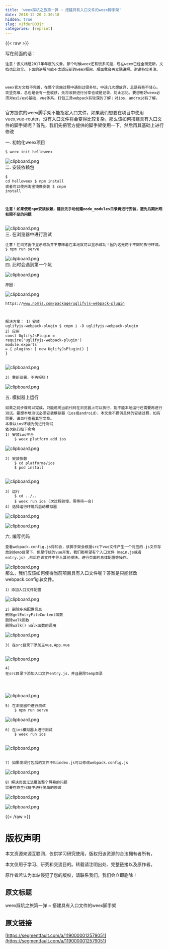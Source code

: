```yaml
---
title: 'weex踩坑之旅第一弹 ~ 搭建具有入口文件的weex脚手架' 
date: 2018-12-20 2:30:10
hidden: true
slug: v1fder003jr
categories: [reprint]
---
```


{{< raw >}}

                    
<p>写在前面的话：</p>
<div class="widget-codetool" style="display:none;">
      <div class="widget-codetool--inner">
      <span class="selectCode code-tool" data-toggle="tooltip" data-placement="top" title="" data-original-title="全选"></span>
      <span type="button" class="copyCode code-tool" data-toggle="tooltip" data-placement="top" data-clipboard-text="注意！该文档是2017年年底的文章，那个时候weex还有很多问题，现在weex已经全面更新，文档也比较全。下面的讲解可能不太适应新的weex框架，后面我会再立贴讲解。谢谢各位关注。

weex官方文档不完善，在整个实施过程中遇到过很多坑，中途几次想放弃，总是有些不甘心。攻坚克难，总也是会有一些收获，先将收获进行分享也或是记录，防止忘记。要想用好weex必须对es5/es6基础，vue体系，打包工具webpack有较深的了解；对ios，android有了解。" title="" data-original-title="复制"></span>
      <span type="button" class="saveToNote code-tool" data-toggle="tooltip" data-placement="top" title="" data-original-title="放进笔记"></span>
      </div>
      </div><pre class="hljs lsl"><code>注意！该文档是<span class="hljs-number">2017</span>年年底的文章，那个时候weex还有很多问题，现在weex已经全面更新，文档也比较全。下面的讲解可能不太适应新的weex框架，后面我会再立贴讲解。谢谢各位关注。

weex官方文档不完善，在整个实施过程中遇到过很多坑，中途几次想放弃，总是有些不甘心。攻坚克难，总也是会有一些收获，先将收获进行分享也或是记录，防止忘记。要想用好weex必须对es5/es6基础，vue体系，打包工具webpack有较深的了解；对ios，android有了解。</code></pre>
<p>官方提供的weex脚手架不能指定入口文件，如果我们想要在项目中使用vuex,vue-router，没有入口文件将会变得比较复杂。那么该如何搭建具有入口文件的脚手架呢？首先，我们先把官方提供的脚手架使用一下，然后再其基础上进行修改</p>
<p>一. 初始化weex项目</p>
<div class="widget-codetool" style="display:none;">
      <div class="widget-codetool--inner">
      <span class="selectCode code-tool" data-toggle="tooltip" data-placement="top" title="" data-original-title="全选"></span>
      <span type="button" class="copyCode code-tool" data-toggle="tooltip" data-placement="top" data-clipboard-text="$ weex init helloweex" title="" data-original-title="复制"></span>
      <span type="button" class="saveToNote code-tool" data-toggle="tooltip" data-placement="top" title="" data-original-title="放进笔记"></span>
      </div>
      </div><pre class="hljs elixir"><code style="word-break: break-word; white-space: initial;"><span class="hljs-variable">$ </span>weex init helloweex</code></pre>
<p><span class="img-wrap"><img data-src="/img/bV0WiY?w=1774&amp;h=274" src="https://static.alili.tech/img/bV0WiY?w=1774&amp;h=274" alt="clipboard.png" title="clipboard.png" style="cursor: pointer; display: inline;"></span><br> 二. 安装依赖包</p>
<div class="widget-codetool" style="display:none;">
      <div class="widget-codetool--inner">
      <span class="selectCode code-tool" data-toggle="tooltip" data-placement="top" title="" data-original-title="全选"></span>
      <span type="button" class="copyCode code-tool" data-toggle="tooltip" data-placement="top" data-clipboard-text="$ cd helloweex
$ npm install
或者可以使用淘宝镜像安装
$ cnpm install

**注意！如果使用npm安装依赖，建议先手动创建node_modules目录再进行安装，避免后期出现权限不足的问题**
" title="" data-original-title="复制"></span>
      <span type="button" class="saveToNote code-tool" data-toggle="tooltip" data-placement="top" title="" data-original-title="放进笔记"></span>
      </div>
      </div><pre class="hljs elixir"><code><span class="hljs-variable">$ </span>cd helloweex
<span class="hljs-variable">$ </span>npm install
或者可以使用淘宝镜像安装
<span class="hljs-variable">$ </span>cnpm install

**注意！如果使用npm安装依赖，建议先手动创建node_modules目录再进行安装，避免后期出现权限不足的问题**
</code></pre>
<p><span class="img-wrap"><img data-src="/img/bV0Wjb?w=1790&amp;h=230" src="https://static.alili.tech/img/bV0Wjb?w=1790&amp;h=230" alt="clipboard.png" title="clipboard.png" style="cursor: pointer; display: inline;"></span><br> 三. 在浏览器中进行测试</p>
<div class="widget-codetool" style="display:none;">
      <div class="widget-codetool--inner">
      <span class="selectCode code-tool" data-toggle="tooltip" data-placement="top" title="" data-original-title="全选"></span>
      <span type="button" class="copyCode code-tool" data-toggle="tooltip" data-placement="top" data-clipboard-text="注意！在浏览器中显示成功并不意味着在本地就可以显示成功！因为这是两个不同的执行环境。
$ npm run serve
" title="" data-original-title="复制"></span>
      <span type="button" class="saveToNote code-tool" data-toggle="tooltip" data-placement="top" title="" data-original-title="放进笔记"></span>
      </div>
      </div><pre class="hljs dockerfile"><code>注意！在浏览器中显示成功并不意味着在本地就可以显示成功！因为这是两个不同的执行环境。
$ npm <span class="hljs-keyword">run</span><span class="bash"> serve
</span></code></pre>
<p><span class="img-wrap"><img data-src="/img/bV0Wjh?w=1780&amp;h=624" src="https://static.alili.tech/img/bV0Wjh?w=1780&amp;h=624" alt="clipboard.png" title="clipboard.png" style="cursor: pointer; display: inline;"></span><br> 四. 此时会遇到第一个坑</p>
<p><span class="img-wrap"><img data-src="/img/bV0Wjq?w=1786&amp;h=330" src="https://static.alili.tech/img/bV0Wjq?w=1786&amp;h=330" alt="clipboard.png" title="clipboard.png" style="cursor: pointer; display: inline;"></span></p>
<div class="widget-codetool" style="display:none;">
      <div class="widget-codetool--inner">
      <span class="selectCode code-tool" data-toggle="tooltip" data-placement="top" title="" data-original-title="全选"></span>
      <span type="button" class="copyCode code-tool" data-toggle="tooltip" data-placement="top" data-clipboard-text="原因：" title="" data-original-title="复制"></span>
      <span type="button" class="saveToNote code-tool" data-toggle="tooltip" data-placement="top" title="" data-original-title="放进笔记"></span>
      </div>
      </div><pre class="hljs"><code style="word-break: break-word; white-space: initial;">原因：</code></pre>
<p><span class="img-wrap"><img data-src="/img/bV0WjE?w=2198&amp;h=882" src="https://static.alili.tech/img/bV0WjE?w=2198&amp;h=882" alt="clipboard.png" title="clipboard.png" style="cursor: pointer; display: inline;"></span></p>
<div class="widget-codetool" style="display:none;">
      <div class="widget-codetool--inner">
      <span class="selectCode code-tool" data-toggle="tooltip" data-placement="top" title="" data-original-title="全选"></span>
      <span type="button" class="copyCode code-tool" data-toggle="tooltip" data-placement="top" data-clipboard-text="https://www.npmjs.com/package/uglifyjs-webpack-plugin
   
解决方案：
1）安装 uglifyjs-webpack-plugin
    $ cnpm i -D uglifyjs-webpack-plugin
2) 应用
    const UglifyJsPlugin = require('uglifyjs-webpack-plugin')
    module.exports = {
      plugins: [
        new UglifyJsPlugin()
      ]
    }" title="" data-original-title="复制"></span>
      <span type="button" class="saveToNote code-tool" data-toggle="tooltip" data-placement="top" title="" data-original-title="放进笔记"></span>
      </div>
      </div><pre class="hljs java"><code>https:<span class="hljs-comment">//www.npmjs.com/package/uglifyjs-webpack-plugin</span>
   
解决方案：
<span class="hljs-number">1</span>）安装 uglifyjs-webpack-plugin
    $ cnpm i -D uglifyjs-webpack-plugin
<span class="hljs-number">2</span>) 应用
    <span class="hljs-keyword">const</span> UglifyJsPlugin = require(<span class="hljs-string">'uglifyjs-webpack-plugin'</span>)
    <span class="hljs-keyword">module</span>.<span class="hljs-keyword">exports</span> = {
      plugins: [
        <span class="hljs-keyword">new</span> UglifyJsPlugin()
      ]
    }</code></pre>
<p><span class="img-wrap"><img data-src="/img/bV0Wj2?w=1916&amp;h=690" src="https://static.alili.tech/img/bV0Wj2?w=1916&amp;h=690" alt="clipboard.png" title="clipboard.png" style="cursor: pointer;"></span></p>
<div class="widget-codetool" style="display:none;">
      <div class="widget-codetool--inner">
      <span class="selectCode code-tool" data-toggle="tooltip" data-placement="top" title="" data-original-title="全选"></span>
      <span type="button" class="copyCode code-tool" data-toggle="tooltip" data-placement="top" data-clipboard-text="3) 重新部署，不再报错！
" title="" data-original-title="复制"></span>
      <span type="button" class="saveToNote code-tool" data-toggle="tooltip" data-placement="top" title="" data-original-title="放进笔记"></span>
      </div>
      </div><pre class="hljs lsl"><code><span class="hljs-number">3</span>) 重新部署，不再报错！
</code></pre>
<p><span class="img-wrap"><img data-src="/img/bV0Wlv?w=1566&amp;h=926" src="https://static.alili.tech/img/bV0Wlv?w=1566&amp;h=926" alt="clipboard.png" title="clipboard.png" style="cursor: pointer;"></span></p>
<p>五. 模拟器上运行</p>
<div class="widget-codetool" style="display:none;">
      <div class="widget-codetool--inner">
      <span class="selectCode code-tool" data-toggle="tooltip" data-placement="top" title="" data-original-title="全选"></span>
      <span type="button" class="copyCode code-tool" data-toggle="tooltip" data-placement="top" data-clipboard-text="如果之前步骤可以完成，只能说明当前代码在浏览器上可以执行，能不能本地运行还需要再进行测试。要想本地测试必须安装模拟器（ios或android），本文章不提供具体的安装过程，如有需要，请自行查看其它文章。
本章以ios环境为例进行测试
依次执行如下命令
1) 安装ios平台
    $ weex platform add ios        " title="" data-original-title="复制"></span>
      <span type="button" class="saveToNote code-tool" data-toggle="tooltip" data-placement="top" title="" data-original-title="放进笔记"></span>
      </div>
      </div><pre class="hljs armasm"><code>如果之前步骤可以完成，只能说明当前代码在浏览器上可以执行，能不能本地运行还需要再进行测试。要想本地测试必须安装模拟器（ios或<span class="hljs-keyword">android），本文章不提供具体的安装过程，如有需要，请自行查看其它文章。
</span>本章以ios环境为例进行测试
依次执行如下命令
<span class="hljs-number">1</span>) 安装ios平台
    $ weex platform <span class="hljs-keyword">add </span>ios        </code></pre>
<p><span class="img-wrap"><img data-src="/img/bV0WkO?w=1784&amp;h=244" src="https://static.alili.tech/img/bV0WkO?w=1784&amp;h=244" alt="clipboard.png" title="clipboard.png" style="cursor: pointer; display: inline;"></span></p>
<div class="widget-codetool" style="display:none;">
      <div class="widget-codetool--inner">
      <span class="selectCode code-tool" data-toggle="tooltip" data-placement="top" title="" data-original-title="全选"></span>
      <span type="button" class="copyCode code-tool" data-toggle="tooltip" data-placement="top" data-clipboard-text="2) 安装依赖
    $ cd platforms/ios
    $ pod install
    " title="" data-original-title="复制"></span>
      <span type="button" class="saveToNote code-tool" data-toggle="tooltip" data-placement="top" title="" data-original-title="放进笔记"></span>
      </div>
      </div><pre class="hljs elixir"><code><span class="hljs-number">2</span>) 安装依赖
    <span class="hljs-variable">$ </span>cd platforms/ios
    <span class="hljs-variable">$ </span>pod install
    </code></pre>
<p><span class="img-wrap"><img data-src="/img/bV0Wk1?w=1780&amp;h=1112" src="https://static.alili.tech/img/bV0Wk1?w=1780&amp;h=1112" alt="clipboard.png" title="clipboard.png" style="cursor: pointer; display: inline;"></span></p>
<div class="widget-codetool" style="display:none;">
      <div class="widget-codetool--inner">
      <span class="selectCode code-tool" data-toggle="tooltip" data-placement="top" title="" data-original-title="全选"></span>
      <span type="button" class="copyCode code-tool" data-toggle="tooltip" data-placement="top" data-clipboard-text="3) 运行
    $ cd ../..
    $ weex run ios (次过程较慢，需等待一会)
4) 选择运行环境后启动模拟器" title="" data-original-title="复制"></span>
      <span type="button" class="saveToNote code-tool" data-toggle="tooltip" data-placement="top" title="" data-original-title="放进笔记"></span>
      </div>
      </div><pre class="hljs dockerfile"><code><span class="hljs-number">3</span>) 运行
    $ cd ../..
    $ weex <span class="hljs-keyword">run</span><span class="bash"> ios (次过程较慢，需等待一会)
</span><span class="hljs-number">4</span>) 选择运行环境后启动模拟器</code></pre>
<p><span class="img-wrap"><img data-src="/img/bV0WlY?w=1780&amp;h=1112" src="https://static.alili.tech/img/bV0WlY?w=1780&amp;h=1112" alt="clipboard.png" title="clipboard.png" style="cursor: pointer; display: inline;"></span></p>
<p><span class="img-wrap"><img data-src="/img/bV0WnX?w=780&amp;h=1518" src="https://static.alili.tech/img/bV0WnX?w=780&amp;h=1518" alt="clipboard.png" title="clipboard.png" style="cursor: pointer;"></span></p>
<p>六. 编写代码</p>
<div class="widget-codetool" style="display:none;">
      <div class="widget-codetool--inner">
      <span class="selectCode code-tool" data-toggle="tooltip" data-placement="top" title="" data-original-title="全选"></span>
      <span type="button" class="copyCode code-tool" data-toggle="tooltip" data-placement="top" data-clipboard-text="查看webpack.config.js得知会，该脚手架会根据src下vue文件产生一个对应的.js文件存放到demo目录下，但是传统的vue开发，我们都希望有个入口文件（main.js或者entry.js）,然后在该文件中导入其他模块，进行页面的总体配置等操作。
" title="" data-original-title="复制"></span>
      <span type="button" class="saveToNote code-tool" data-toggle="tooltip" data-placement="top" title="" data-original-title="放进笔记"></span>
      </div>
      </div><pre class="hljs css"><code>查看<span class="hljs-selector-tag">webpack</span><span class="hljs-selector-class">.config</span><span class="hljs-selector-class">.js</span>得知会，该脚手架会根据<span class="hljs-selector-tag">src</span>下<span class="hljs-selector-tag">vue</span>文件产生一个对应的<span class="hljs-selector-class">.js</span>文件存放到<span class="hljs-selector-tag">demo</span>目录下，但是传统的<span class="hljs-selector-tag">vue</span>开发，我们都希望有个入口文件（<span class="hljs-selector-tag">main</span><span class="hljs-selector-class">.js</span>或者<span class="hljs-selector-tag">entry</span><span class="hljs-selector-class">.js</span>）,然后在该文件中导入其他模块，进行页面的总体配置等操作。
</code></pre>
<p><span class="img-wrap"><img data-src="/img/bV0Woi?w=1282&amp;h=802" src="https://static.alili.tech/img/bV0Woi?w=1282&amp;h=802" alt="clipboard.png" title="clipboard.png" style="cursor: pointer; display: inline;"></span><br>那么，我们应该如何使得当前项目具有入口文件呢？答案是只能修改webpack.config.js文件。</p>
<div class="widget-codetool" style="display:none;">
      <div class="widget-codetool--inner">
      <span class="selectCode code-tool" data-toggle="tooltip" data-placement="top" title="" data-original-title="全选"></span>
      <span type="button" class="copyCode code-tool" data-toggle="tooltip" data-placement="top" data-clipboard-text="1）添加入口文件配置
" title="" data-original-title="复制"></span>
      <span type="button" class="saveToNote code-tool" data-toggle="tooltip" data-placement="top" title="" data-original-title="放进笔记"></span>
      </div>
      </div><pre class="hljs lsl"><code><span class="hljs-number">1</span>）添加入口文件配置
</code></pre>
<p><span class="img-wrap"><img data-src="/img/bV0WoQ?w=1884&amp;h=390" src="https://static.alili.tech/img/bV0WoQ?w=1884&amp;h=390" alt="clipboard.png" title="clipboard.png" style="cursor: pointer; display: inline;"></span></p>
<div class="widget-codetool" style="display:none;">
      <div class="widget-codetool--inner">
      <span class="selectCode code-tool" data-toggle="tooltip" data-placement="top" title="" data-original-title="全选"></span>
      <span type="button" class="copyCode code-tool" data-toggle="tooltip" data-placement="top" data-clipboard-text="2) 删除多余配置信息
删除getEntryFileContent函数
删除walk函数
删除walk() walk函数的调用
" title="" data-original-title="复制"></span>
      <span type="button" class="saveToNote code-tool" data-toggle="tooltip" data-placement="top" title="" data-original-title="放进笔记"></span>
      </div>
      </div><pre class="hljs less"><code><span class="hljs-selector-tag">2</span>) 删除多余配置信息
删除<span class="hljs-selector-tag">getEntryFileContent</span>函数
删除<span class="hljs-selector-tag">walk</span>函数
删除<span class="hljs-selector-tag">walk</span>() <span class="hljs-selector-tag">walk</span>函数的调用
</code></pre>
<p><span class="img-wrap"><img data-src="/img/bV0Wpf?w=1876&amp;h=790" src="https://static.alili.tech/img/bV0Wpf?w=1876&amp;h=790" alt="clipboard.png" title="clipboard.png" style="cursor: pointer; display: inline;"></span></p>
<div class="widget-codetool" style="display:none;">
      <div class="widget-codetool--inner">
      <span class="selectCode code-tool" data-toggle="tooltip" data-placement="top" title="" data-original-title="全选"></span>
      <span type="button" class="copyCode code-tool" data-toggle="tooltip" data-placement="top" data-clipboard-text="3) 在src目录下添加主vue,App.vue
    " title="" data-original-title="复制"></span>
      <span type="button" class="saveToNote code-tool" data-toggle="tooltip" data-placement="top" title="" data-original-title="放进笔记"></span>
      </div>
      </div><pre class="hljs stylus"><code><span class="hljs-number">3</span>) 在src目录下添加主vue,App<span class="hljs-selector-class">.vue</span>
    </code></pre>
<p><span class="img-wrap"><img data-src="/img/bV0Wqk?w=1186&amp;h=778" src="https://static.alili.tech/img/bV0Wqk?w=1186&amp;h=778" alt="clipboard.png" title="clipboard.png" style="cursor: pointer;"></span></p>
<div class="widget-codetool" style="display:none;">
      <div class="widget-codetool--inner">
      <span class="selectCode code-tool" data-toggle="tooltip" data-placement="top" title="" data-original-title="全选"></span>
      <span type="button" class="copyCode code-tool" data-toggle="tooltip" data-placement="top" data-clipboard-text="4) 在src目录下添加入口文件entry.js，并且删除temp目录

" title="" data-original-title="复制"></span>
      <span type="button" class="saveToNote code-tool" data-toggle="tooltip" data-placement="top" title="" data-original-title="放进笔记"></span>
      </div>
      </div><pre class="hljs ada"><code><span class="hljs-number">4</span>) 在src目录下添加入口文件<span class="hljs-keyword">entry</span>.js，并且删除temp目录

</code></pre>
<p><span class="img-wrap"><img data-src="/img/bV0Wqv?w=1538&amp;h=464" src="https://static.alili.tech/img/bV0Wqv?w=1538&amp;h=464" alt="clipboard.png" title="clipboard.png" style="cursor: pointer;"></span></p>
<div class="widget-codetool" style="display:none;">
      <div class="widget-codetool--inner">
      <span class="selectCode code-tool" data-toggle="tooltip" data-placement="top" title="" data-original-title="全选"></span>
      <span type="button" class="copyCode code-tool" data-toggle="tooltip" data-placement="top" data-clipboard-text="5) 在浏览器中进行测试
    $ npm run serve
" title="" data-original-title="复制"></span>
      <span type="button" class="saveToNote code-tool" data-toggle="tooltip" data-placement="top" title="" data-original-title="放进笔记"></span>
      </div>
      </div><pre class="hljs dockerfile"><code><span class="hljs-number">5</span>) 在浏览器中进行测试
    $ npm <span class="hljs-keyword">run</span><span class="bash"> serve
</span></code></pre>
<p><span class="img-wrap"><img data-src="/img/bV0WqA?w=1222&amp;h=444" src="https://static.alili.tech/img/bV0WqA?w=1222&amp;h=444" alt="clipboard.png" title="clipboard.png" style="cursor: pointer; display: inline;"></span></p>
<div class="widget-codetool" style="display:none;">
      <div class="widget-codetool--inner">
      <span class="selectCode code-tool" data-toggle="tooltip" data-placement="top" title="" data-original-title="全选"></span>
      <span type="button" class="copyCode code-tool" data-toggle="tooltip" data-placement="top" data-clipboard-text="6) 在ios模拟器上进行测试
    $ weex run ios
    " title="" data-original-title="复制"></span>
      <span type="button" class="saveToNote code-tool" data-toggle="tooltip" data-placement="top" title="" data-original-title="放进笔记"></span>
      </div>
      </div><pre class="hljs dockerfile"><code><span class="hljs-number">6</span>) 在ios模拟器上进行测试
    $ weex <span class="hljs-keyword">run</span><span class="bash"> ios
</span>    </code></pre>
<p><span class="img-wrap"><img data-src="/img/bV0Ww0?w=780&amp;h=1518" src="https://static.alili.tech/img/bV0Ww0?w=780&amp;h=1518" alt="clipboard.png" title="clipboard.png" style="cursor: pointer; display: inline;"></span></p>
<div class="widget-codetool" style="display:none;">
      <div class="widget-codetool--inner">
      <span class="selectCode code-tool" data-toggle="tooltip" data-placement="top" title="" data-original-title="全选"></span>
      <span type="button" class="copyCode code-tool" data-toggle="tooltip" data-placement="top" data-clipboard-text="    
7) 如果发现打包后的文件不叫index.js可以修改webpack.config.js
" title="" data-original-title="复制"></span>
      <span type="button" class="saveToNote code-tool" data-toggle="tooltip" data-placement="top" title="" data-original-title="放进笔记"></span>
      </div>
      </div><pre class="hljs css"><code>    
7) 如果发现打包后的文件不叫<span class="hljs-selector-tag">index</span><span class="hljs-selector-class">.js</span>可以修改<span class="hljs-selector-tag">webpack</span><span class="hljs-selector-class">.config</span><span class="hljs-selector-class">.js</span>
</code></pre>
<p><span class="img-wrap"><img data-src="/img/bV0WtD?w=1370&amp;h=618" src="https://static.alili.tech/img/bV0WtD?w=1370&amp;h=618" alt="clipboard.png" title="clipboard.png" style="cursor: pointer; display: inline;"></span></p>
<div class="widget-codetool" style="display:none;">
      <div class="widget-codetool--inner">
      <span class="selectCode code-tool" data-toggle="tooltip" data-placement="top" title="" data-original-title="全选"></span>
      <span type="button" class="copyCode code-tool" data-toggle="tooltip" data-placement="top" data-clipboard-text="8）解决页面无法覆盖整个屏幕的问题
需要在原生代码中进行简单的修改
" title="" data-original-title="复制"></span>
      <span type="button" class="saveToNote code-tool" data-toggle="tooltip" data-placement="top" title="" data-original-title="放进笔记"></span>
      </div>
      </div><pre class="hljs lsl"><code><span class="hljs-number">8</span>）解决页面无法覆盖整个屏幕的问题
需要在原生代码中进行简单的修改
</code></pre>
<p><span class="img-wrap"><img data-src="/img/bV0Wxo?w=2024&amp;h=844" src="https://static.alili.tech/img/bV0Wxo?w=2024&amp;h=844" alt="clipboard.png" title="clipboard.png" style="cursor: pointer; display: inline;"></span></p>
<p><span class="img-wrap"><img data-src="/img/bV0Wxx?w=688&amp;h=1326" src="https://static.alili.tech/img/bV0Wxx?w=688&amp;h=1326" alt="clipboard.png" title="clipboard.png" style="cursor: pointer;"></span></p>

                
{{< /raw >}}

# 版权声明
本文资源来源互联网，仅供学习研究使用，版权归该资源的合法拥有者所有，

本文仅用于学习、研究和交流目的。转载请注明出处、完整链接以及原作者。

原作者若认为本站侵犯了您的版权，请联系我们，我们会立即删除！

## 原文标题
weex踩坑之旅第一弹 ~ 搭建具有入口文件的weex脚手架

## 原文链接
[https://segmentfault.com/a/1190000012579051](https://segmentfault.com/a/1190000012579051)

